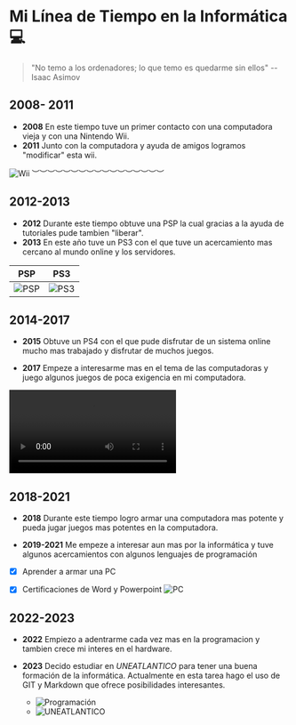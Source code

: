 # Mi Línea de Tiempo en la Informática 💻
> "No temo a los ordenadores; lo que temo es quedarme sin ellos"
     -- Isaac Asimov
## 2008- 2011
- **2008** En este tiempo tuve un primer contacto con una computadora vieja y con una Nintendo Wii.
- **2011** Junto con la computadora y ayuda de amigos logramos "modificar" esta wii.

![Wii](../DsB8AiGWoAAjOUv.jpg)
︶︶︶︶︶︶︶︶︶︶︶︶︶︶︶︶︶
## 2012-2013
- **2012** Durante este tiempo obtuve una PSP la cual gracias a la ayuda de tutoriales pude tambien "liberar".
 - **2013** En este año  tuve un PS3 con el que tuve un acercamiento mas cercano al mundo online y los servidores.
  
| PSP | PS3 |
| ------------- | ------------- |
| ![PSP](../51OozvqUYpS._AC_UF1000,1000_QL80_.jpg)| ![PS3](../61AlsXa+zdL._AC_UF1000,1000_QL80_.jpg) |


## 2014-2017
 - **2015** Obtuve un PS4 con el que pude disfrutar de un sistema online mucho mas trabajado y disfrutar de muchos juegos.

 - **2017** Empeze a interesarme mas en el tema de las computadoras y juego algunos juegos de poca exigencia en mi computadora.
  
  <video src="../SaveTube.io-PS4%20Startup.mp4" controls title="Title"></video>

  ## 2018-2021

  - **2018** Durante este tiempo logro armar una computadora mas potente y pueda jugar juegos mas potentes en la computadora.
   
  - **2019-2021** Me empeze a interesar aun mas por la informática y tuve algunos acercamientos con algunos lenguajes de programación
- [x] Aprender a armar una PC
- [x] Certificaciones de Word y Powerpoint
  ![PC](../pc_0.png)


## 2022-2023
- **2022** Empiezo a adentrarme cada vez mas en la programacion y tambien crece mi interes en el hardware.
  
- **2023** Decido estudiar en *UNEATLANTICO* para tener una buena formación de la informática. Actualmente en esta tarea hago el uso de GIT y Markdown que ofrece posibilidades interesantes.


  - ![Programación](../Dise%C3%B1o-sin-t%C3%ADtulo-8-1024x512.jpg) 
  - ![UNEATLANTICO](../gCUpxm3j_400x400.jpg) 
  
 